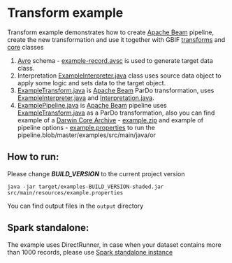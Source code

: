 # Transform example

Transform example demonstrates how to create [Apache Beam](https://beam.apache.org/documentation/programming-guide/) pipeline, create the new transformation and use it together with GBIF [transforms](../../pipelines/ingest-transforms) and [core](../../sdks/core) classes

1) [Avro](https://avro.apache.org/docs/current/) schema - [example-record.avsc](./src/main/resources/example-record.avsc) is used to generate target data class.
2) Interpretation [ExampleInterpreter.java](./src/main/java/org/gbif/pipelines/examples/ExampleInterpreter.java) class uses source data object to apply some logic and sets data to the target object.
3) [ExampleTransform.java](./src/main/java/org/gbif/pipelines/examples/ExampleTransform.java) is [Apache Beam](https://beam.apache.org/get-started/beam-overview/) ParDo transformation, uses [ExampleInterpreter.java](./src/main/java/org/gbif/pipelines/examples/ExampleInterpreter.java) and [Interpretation.java](../../sdks/core/src/main/java/org/gbif/pipelines/core/Interpretation.java).
4) [ExamplePipeline.java](./src/main/java/org/gbif/pipelines/examples/ExamplePipeline.java) is [Apache Beam](https://beam.apache.org/get-started/beam-overview/) pipeline uses [ExampleTransform.java](./src/main/java/org/gbif/pipelines/examples/ExampleTransform.java) as a ParDo transformation, also you can find example of a [Darwin Core Archive](https://www.tdwg.org/standards/dwc/) - [example.zip](./src/main/resources/example.zip) and example of pipeline options - [example.properties](./src/main/resources/example.properties) to run the pipeline.blob/master/examples/src/main/java/or

## How to run:

Please change ***BUILD_VERSION*** to the current project version

```shell
java -jar target/examples-BUILD_VERSION-shaded.jar src/main/resources/example.properties
```

You can find output files in the ```output``` directory

## Spark standalone:

The example uses DirectRunner, in case when your dataset contains more than 1000 records, please use [Spark standalone instance](https://beam.apache.org/documentation/runners/spark/)
